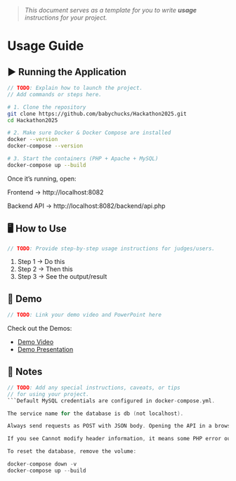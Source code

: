 > *This document serves as a template for you to write **usage** instructions for your project.* 

# Usage Guide

## ▶️ Running the Application
``` c
// TODO: Explain how to launch the project.
// Add commands or steps here.
```
``` bash
# 1. Clone the repository
git clone https://github.com/babychucks/Hackathon2025.git
cd Hackathon2025

# 2. Make sure Docker & Docker Compose are installed
docker --version
docker-compose --version

# 3. Start the containers (PHP + Apache + MySQL)
docker-compose up --build
```
Once it’s running, open:

Frontend → http://localhost:8082

Backend API → http://localhost:8082/backend/api.php
## 🖥️ How to Use
``` c
// TODO: Provide step-by-step usage instructions for judges/users.
```
1. Step 1 -> Do this
2. Step 2 -> Then this
3. Step 3 -> See the output/result

## 🎥 Demo
``` c
// TODO: Link your demo video and PowerPoint here
```
Check out the Demos: 
- [Demo Video](../demo/demo.mp4)
- [Demo Presentation](../demo/demo.pptx)

## 📌 Notes
``` c
// TODO: Add any special instructions, caveats, or tips
// for using your project.
```Default MySQL credentials are configured in docker-compose.yml.

The service name for the database is db (not localhost).

Always send requests as POST with JSON body. Opening the API in a browser (GET) will show errors.

If you see Cannot modify header information, it means some PHP error output occurred before JSON headers were sent. Check docker logs hackathon_web.

To reset the database, remove the volume:

docker-compose down -v
docker-compose up --build
